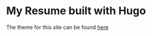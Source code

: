 # My Resume built with Hugo
The theme for this site can be found [here](https://github.com/4s3ti/terminalcv)

